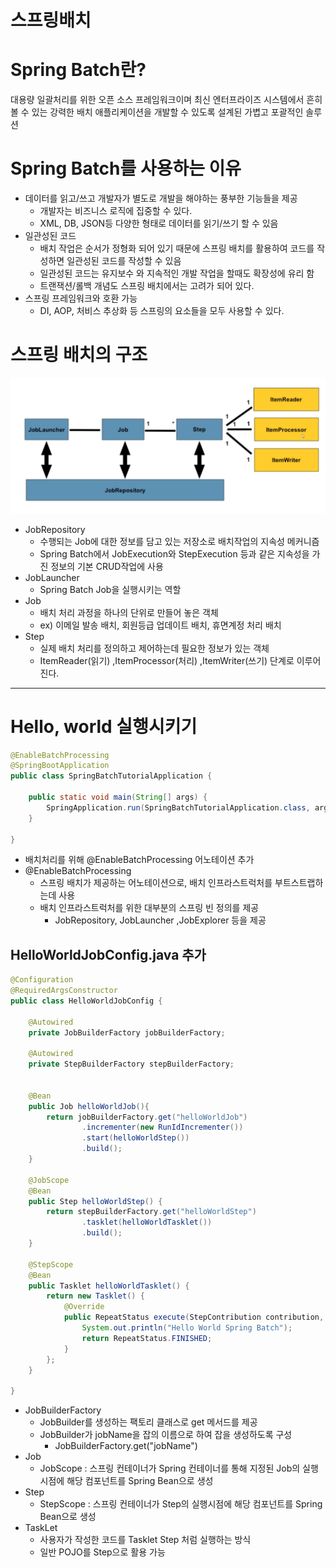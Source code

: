 # 스프링배치

# Spring Batch란?

대용량 일괄처리를 위한 오픈 소스 프레임워크이며 최신 엔터프라이즈 시스템에서 흔히 볼 수 있는 강력한 배치 애플리케이션을 개발할 수 있도록 설계된 가볍고 포괄적인 솔루션

# Spring Batch를 사용하는 이유
- 데이터를 읽고/쓰고 개발자가 별도로 개발을 해야하는 풍부한 기능들을 제공
    - 개발자는 비즈니스 로직에 집중할 수 있다.
    - XML, DB, JSON등 다양한 형태로 데이터를 읽기/쓰기 할 수 있음
- 일관성된 코드
    - 배치 작업은 순서가 정형화 되어 있기 때문에 스프링 배치를 활용하여 코드를 작성하면 일관성된 코드를 작성할 수 있음
    - 일관성된 코드는 유지보수 와 지속적인 개발 작업을 할때도 확장성에 유리 함
    - 트랜잭션/롤백 개념도 스프링 배치에서는 고려가 되어 있다.
- 스프링 프레임워크와 호환 가능
    - DI, AOP, 처비스 추상화 등 스프링의 요소들을 모두 사용할 수 있다.

# 스프링 배치의 구조
![스프링배치](https://github.com/90mansik/springBatchTutorial/blob/master/file/springBatchArchitecture.png)
- JobRepository
    - 수행되는 Job에 대한 정보를 담고 있는 저장소로 배치작업의 지속성 메커니즘
    - Spring Batch에서 JobExecution와 StepExecution 등과 같은 지속성을 가진 정보의 기본 CRUD작업에 사용
- JobLauncher
    - Spring Batch Job을 실행시키는 역할
- Job
    - 배치 처리 과정을 하나의 단위로 만들어 놓은 객체
    - ex) 이메일 발송 배치, 회원등급 업데이트 배치,  휴면계정 처리 배치
- Step
    - 실제 배치 처리를 정의하고 제어하는데 필요한 정보가 있는 객체
    - ItemReader(읽기) ,ItemProcessor(처리) ,ItemWriter(쓰기) 단계로 이루어진다.

------
# Hello, world 실행시키기

```java
@EnableBatchProcessing
@SpringBootApplication
public class SpringBatchTutorialApplication {

	public static void main(String[] args) {
		SpringApplication.run(SpringBatchTutorialApplication.class, args);
	}

}
```
- 배치처리를 위해 @EnableBatchProcessing 어노테이션 추가
- @EnableBatchProcessing
  - 스프링 배치가 제공하는 어노테이션으로, 배치 인프라스트럭처를 부트스트랩하는데 사용
  - 배치 인프라스트럭처를 위한 대부분의 스프링 빈 정의를 제공
    - JobRepository, JobLauncher ,JobExplorer 등을 제공


## HelloWorldJobConfig.java 추가

```java
@Configuration
@RequiredArgsConstructor
public class HelloWorldJobConfig {

    @Autowired
    private JobBuilderFactory jobBuilderFactory;

    @Autowired
    private StepBuilderFactory stepBuilderFactory;


    @Bean
    public Job helloWorldJob(){
        return jobBuilderFactory.get("helloWorldJob")
                .incrementer(new RunIdIncrementer())
                .start(helloWorldStep())
                .build();
    }

    @JobScope
    @Bean
    public Step helloWorldStep() {
        return stepBuilderFactory.get("helloWorldStep")
                .tasklet(helloWorldTasklet())
                .build();
    }

    @StepScope
    @Bean
    public Tasklet helloWorldTasklet() {
        return new Tasklet() {
            @Override
            public RepeatStatus execute(StepContribution contribution, ChunkContext chunkContext) throws Exception {
                System.out.println("Hello World Spring Batch");
                return RepeatStatus.FINISHED;
            }
        };
    }

}
```
- JobBuilderFactory 
  - JobBuilder를 생성하는 팩토리 클래스로 get 메서드를 제공
  - JobBuilder가 jobName을 잡의 이름으로 하여 잡을 생성하도록 구성
    - JobBuilderFactory.get("jobName")
- Job 
  - JobScope : 스프링 컨테이너가 Spring 컨테이너를 통해 지정된 Job의 실행시점에 해당 컴포넌트를 Spring Bean으로 생성
- Step
  - StepScope : 스프링 컨테이너가 Step의 실행시점에 해당 컴포넌트를 Spring Bean으로 생성
- TaskLet
  - 사용자가 작성한 코드를 Tasklet Step 처럼 실행하는 방식
  - 일반 POJO를 Step으로 활용 가능

